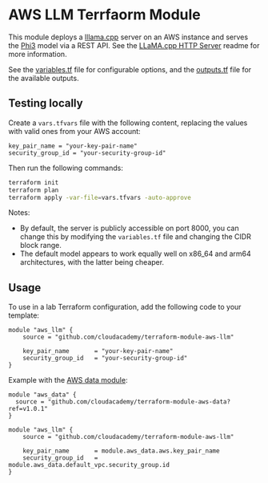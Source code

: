 # AWS LLM Terrfaorm Module

This module deploys a [lllama.cpp](https://github.com/ggerganov/llama.cpp) server on an AWS instance and serves the [Phi3](https://huggingface.co/microsoft/Phi-3-mini-4k-instruct-gguf) model via a REST API. See the [LLaMA.cpp HTTP Server](https://github.com/ggerganov/llama.cpp/blob/master/examples/server/README.md) readme for more information.

See the [variables.tf](variables.tf) file for configurable options, and the [outputs.tf](outputs.tf) file for the available outputs.

## Testing locally

Create a `vars.tfvars` file with the following content, replacing the values with valid ones from your AWS account:

```hcl
key_pair_name = "your-key-pair-name"
security_group_id = "your-security-group-id"
```

Then run the following commands:

```bash
terraform init
terraform plan
terraform apply -var-file=vars.tfvars -auto-approve
```

Notes:

- By default, the server is publicly accessible on port 8000, you can change this by modifying the `variables.tf` file and changing the CIDR block range.
- The default model appears to work equally well on x86_64 and arm64 architectures, with the latter being cheaper.

## Usage

To use in a lab Terraform configuration, add the following code to your template:

```hcl
module "aws_llm" {
    source = "github.com/cloudacademy/terraform-module-aws-llm"

    key_pair_name       = "your-key-pair-name"
    security_group_id   = "your-security-group-id"
}
```

Example with the [AWS data module](https://github.com/cloudacademy/terraform-module-aws-data):

```hcl
module "aws_data" {
  source = "github.com/cloudacademy/terraform-module-aws-data?ref=v1.0.1"
}

module "aws_llm" {
    source = "github.com/cloudacademy/terraform-module-aws-llm"

    key_pair_name       = module.aws_data.aws.key_pair_name
    security_group_id   = module.aws_data.default_vpc.security_group.id
}
```